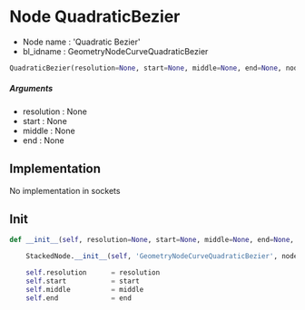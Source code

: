 # Node QuadraticBezier

- Node name : 'Quadratic Bezier'
- bl_idname : GeometryNodeCurveQuadraticBezier


``` python
QuadraticBezier(resolution=None, start=None, middle=None, end=None, node_label=None, node_color=None)
```
##### Arguments

- resolution : None
- start : None
- middle : None
- end : None

## Implementation

No implementation in sockets

## Init

``` python
def __init__(self, resolution=None, start=None, middle=None, end=None, node_label=None, node_color=None):

    StackedNode.__init__(self, 'GeometryNodeCurveQuadraticBezier', node_label=node_label, node_color=node_color)

    self.resolution      = resolution
    self.start           = start
    self.middle          = middle
    self.end             = end
```
